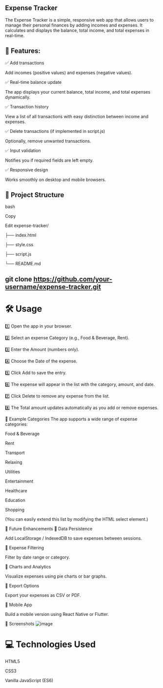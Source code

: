 ## Expense Tracker
The Expense Tracker is a simple, responsive web app that allows users to manage their personal finances by adding incomes and expenses. It calculates and displays the balance, total income, and total expenses in real-time.

**🚀 Features**:
---
✅ Add transactions

Add incomes (positive values) and expenses (negative values).

✅ Real-time balance update

The app displays your current balance, total income, and total expenses dynamically.

✅ Transaction history

View a list of all transactions with easy distinction between income and expenses.

✅ Delete transactions (if implemented in script.js)

Optionally, remove unwanted transactions.

✅ Input validation

Notifies you if required fields are left empty.

✅ Responsive design

Works smoothly on desktop and mobile browsers.

📂 Project Structure
----
bash

Copy

Edit
expense-tracker/

├── index.html  

├── style.css  

├── script.js

└── README.md         

git clone https://github.com/your-username/expense-tracker.git
----
# 🛠 Usage
1️⃣ Open the app in your browser.

2️⃣ Select an expense Category (e.g., Food & Beverage, Rent).

3️⃣ Enter the Amount (numbers only).

4️⃣ Choose the Date of the expense.

5️⃣ Click Add to save the entry.

6️⃣ The expense will appear in the list with the category, amount, and date.

7️⃣ Click Delete to remove any expense from the list.

8️⃣ The Total amount updates automatically as you add or remove expenses.

📌 Example Categories
The app supports a wide range of expense categories:

Food & Beverage

Rent

Transport

Relaxing

Utilities

Entertainment

Healthcare

Education

Shopping

(You can easily extend this list by modifying the HTML select element.)

📝 Future Enhancements
🔹 Data Persistence

Add LocalStorage / IndexedDB to save expenses between sessions.

🔹 Expense Filtering

Filter by date range or category.

🔹 Charts and Analytics

Visualize expenses using pie charts or bar graphs.

🔹 Export Options

Export your expenses as CSV or PDF.

🔹 Mobile App

Build a mobile version using React Native or Flutter.

🎨 Screenshots
![image](https://github.com/user-attachments/assets/e979d59e-acb5-4f8a-961f-3e7aba6e866d)


# 💻 Technologies Used

HTML5

CSS3

Vanilla JavaScript (ES6)
